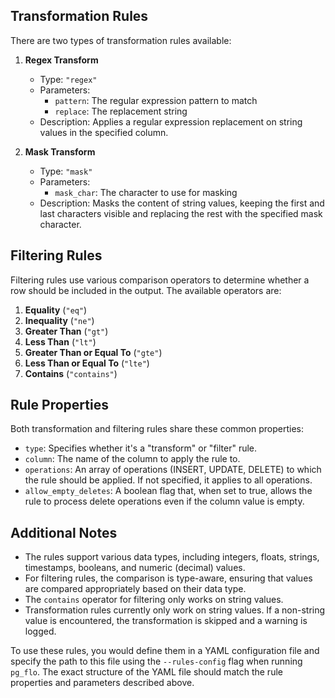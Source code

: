 ## Transformation Rules

There are two types of transformation rules available:

1. **Regex Transform**

   - Type: `"regex"`
   - Parameters:
     - `pattern`: The regular expression pattern to match
     - `replace`: The replacement string
   - Description: Applies a regular expression replacement on string values in the specified column.

2. **Mask Transform**
   - Type: `"mask"`
   - Parameters:
     - `mask_char`: The character to use for masking
   - Description: Masks the content of string values, keeping the first and last characters visible and replacing the rest with the specified mask character.

## Filtering Rules

Filtering rules use various comparison operators to determine whether a row should be included in the output. The available operators are:

1. **Equality** (`"eq"`)
2. **Inequality** (`"ne"`)
3. **Greater Than** (`"gt"`)
4. **Less Than** (`"lt"`)
5. **Greater Than or Equal To** (`"gte"`)
6. **Less Than or Equal To** (`"lte"`)
7. **Contains** (`"contains"`)

## Rule Properties

Both transformation and filtering rules share these common properties:

- `type`: Specifies whether it's a "transform" or "filter" rule.
- `column`: The name of the column to apply the rule to.
- `operations`: An array of operations (INSERT, UPDATE, DELETE) to which the rule should be applied. If not specified, it applies to all operations.
- `allow_empty_deletes`: A boolean flag that, when set to true, allows the rule to process delete operations even if the column value is empty.

## Additional Notes

- The rules support various data types, including integers, floats, strings, timestamps, booleans, and numeric (decimal) values.
- For filtering rules, the comparison is type-aware, ensuring that values are compared appropriately based on their data type.
- The `contains` operator for filtering only works on string values.
- Transformation rules currently only work on string values. If a non-string value is encountered, the transformation is skipped and a warning is logged.

To use these rules, you would define them in a YAML configuration file and specify the path to this file using the `--rules-config` flag when running `pg_flo`. The exact structure of the YAML file should match the rule properties and parameters described above.
